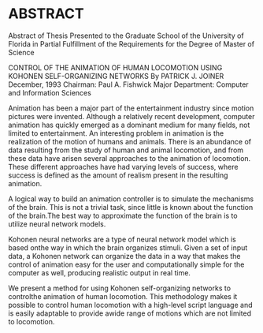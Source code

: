 # ABSTRACT

Abstract of Thesis Presented to the Graduate School of the University of Florida in Partial Fulfillment of the
Requirements for the Degree of Master of Science

CONTROL OF THE ANIMATION OF HUMAN LOCOMOTION USING KOHONEN SELF-ORGANIZING NETWORKS
By
PATRICK J. JOINER
December, 1993
Chairman:  Paul A. Fishwick
Major Department:  Computer and Information Sciences

Animation has been a major part of the entertainment industry since motion pictures were invented.  Although a relatively recent development, computer animation has quickly emerged as a dominant medium for many fields, not limited to entertainment.
An interesting problem in animation is the realization of the motion of humans and animals.  There is an abundance of data resulting from the study of human and animal locomotion, and from these data have arisen several approaches to the animation of locomotion.  These different approaches have had varying levels of success, where success is defined as the amount of realism present in the resulting animation.

A logical way to build an animation controller is to simulate the mechanisms of the brain.  This is not a trivial task, since little is known about the function of the brain.The best way to approximate the function of the brain is to utilize neural network models.

Kohonen neural networks are a type of neural network model which is based onthe way in which the brain organizes stimuli.  Given a set of input data, a Kohonen network can organize the data in a way that makes the control of animation easy for the user and computationally simple for the computer as well, producing realistic output in real time.

We present a method for using Kohonen self-organizing networks to controlthe animation of human locomotion.  This methodology makes it possible to control human locomotion with a high-level script language and is easily adaptable to provide awide range of motions which are not limited to locomotion.
